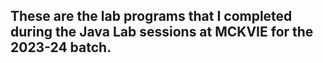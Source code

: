 ## These are the lab programs that I completed during the Java Lab sessions at MCKVIE for the 2023-24 batch.
